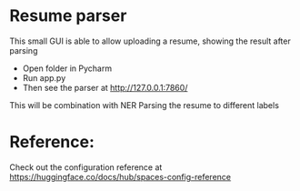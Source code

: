 # Resume parser

This small GUI is able to allow uploading a resume, showing the result after parsing

- Open folder in Pycharm
- Run app.py
- Then see the parser at http://127.0.0.1:7860/

This will be combination with NER Parsing the resume to different labels 

# Reference:

Check out the configuration reference at https://huggingface.co/docs/hub/spaces-config-reference